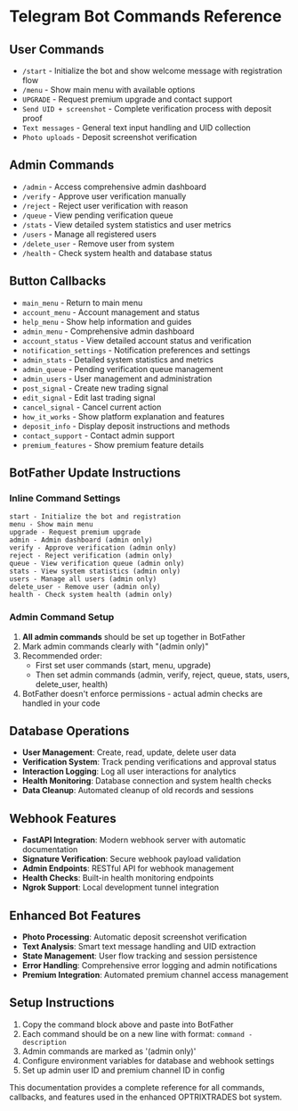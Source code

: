 # Telegram Bot Commands Reference

## User Commands
- `/start` - Initialize the bot and show welcome message with registration flow
- `/menu` - Show main menu with available options
- `UPGRADE` - Request premium upgrade and contact support
- `Send UID + screenshot` - Complete verification process with deposit proof
- `Text messages` - General text input handling and UID collection
- `Photo uploads` - Deposit screenshot verification

## Admin Commands
- `/admin` - Access comprehensive admin dashboard
- `/verify` - Approve user verification manually
- `/reject` - Reject user verification with reason
- `/queue` - View pending verification queue
- `/stats` - View detailed system statistics and user metrics
- `/users` - Manage all registered users
- `/delete_user` - Remove user from system
- `/health` - Check system health and database status

## Button Callbacks
- `main_menu` - Return to main menu
- `account_menu` - Account management and status
- `help_menu` - Show help information and guides
- `admin_menu` - Comprehensive admin dashboard
- `account_status` - View detailed account status and verification
- `notification_settings` - Notification preferences and settings
- `admin_stats` - Detailed system statistics and metrics
- `admin_queue` - Pending verification queue management
- `admin_users` - User management and administration
- `post_signal` - Create new trading signal
- `edit_signal` - Edit last trading signal
- `cancel_signal` - Cancel current action
- `how_it_works` - Show platform explanation and features
- `deposit_info` - Display deposit instructions and methods
- `contact_support` - Contact admin support
- `premium_features` - Show premium feature details

## BotFather Update Instructions

### Inline Command Settings
```
start - Initialize the bot and registration
menu - Show main menu
upgrade - Request premium upgrade
admin - Admin dashboard (admin only)
verify - Approve verification (admin only)
reject - Reject verification (admin only)
queue - View verification queue (admin only)
stats - View system statistics (admin only)
users - Manage all users (admin only)
delete_user - Remove user (admin only)
health - Check system health (admin only)
```

### Admin Command Setup
1. **All admin commands** should be set up together in BotFather
2. Mark admin commands clearly with "(admin only)"
3. Recommended order:
   - First set user commands (start, menu, upgrade)
   - Then set admin commands (admin, verify, reject, queue, stats, users, delete_user, health)
4. BotFather doesn't enforce permissions - actual admin checks are handled in your code

## Database Operations
- **User Management**: Create, read, update, delete user data
- **Verification System**: Track pending verifications and approval status
- **Interaction Logging**: Log all user interactions for analytics
- **Health Monitoring**: Database connection and system health checks
- **Data Cleanup**: Automated cleanup of old records and sessions

## Webhook Features
- **FastAPI Integration**: Modern webhook server with automatic documentation
- **Signature Verification**: Secure webhook payload validation
- **Admin Endpoints**: RESTful API for webhook management
- **Health Checks**: Built-in health monitoring endpoints
- **Ngrok Support**: Local development tunnel integration

## Enhanced Bot Features
- **Photo Processing**: Automatic deposit screenshot verification
- **Text Analysis**: Smart text message handling and UID extraction
- **State Management**: User flow tracking and session persistence
- **Error Handling**: Comprehensive error logging and admin notifications
- **Premium Integration**: Automated premium channel access management

## Setup Instructions
1. Copy the command block above and paste into BotFather
2. Each command should be on a new line with format: `command - description`
3. Admin commands are marked as '(admin only)'
4. Configure environment variables for database and webhook settings
5. Set up admin user ID and premium channel ID in config

This documentation provides a complete reference for all commands, callbacks, and features used in the enhanced OPTRIXTRADES bot system.